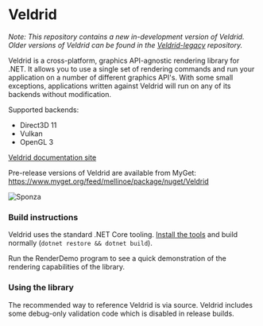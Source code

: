 # Veldrid

_Note: This repository contains a new in-development version of Veldrid. Older versions of Veldrid can be found in the [Veldrid-legacy](https://github.com/mellinoe/Veldrid-Legacy) repository._

Veldrid is a cross-platform, graphics API-agnostic rendering library for .NET. It allows you to use a single set of rendering commands and run your application on a number of different graphics API's. With some small exceptions, applications written against Veldrid will run on any of its backends without modification.

Supported backends:

* Direct3D 11
* Vulkan
* OpenGL 3

[Veldrid documentation site](https://mellinoe.github.io/veldrid-docs/)

Pre-release versions of Veldrid are available from MyGet: https://www.myget.org/feed/mellinoe/package/nuget/Veldrid

![Sponza](https://i.imgur.com/QDaXwWL.jpg)

### Build instructions

Veldrid  uses the standard .NET Core tooling. [Install the tools](https://www.microsoft.com/net/download/core) and build normally (`dotnet restore && dotnet build`).

Run the RenderDemo program to see a quick demonstration of the rendering capabilities of the library.

### Using the library

The recommended way to reference Veldrid is via source. Veldrid includes some debug-only validation code which is disabled in release builds.

